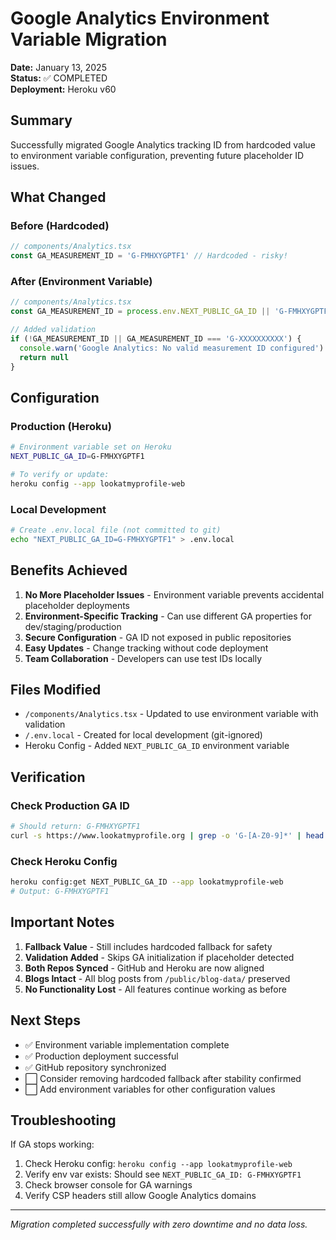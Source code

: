 # Google Analytics Environment Variable Migration
**Date:** January 13, 2025  
**Status:** ✅ COMPLETED  
**Deployment:** Heroku v60  

## Summary
Successfully migrated Google Analytics tracking ID from hardcoded value to environment variable configuration, preventing future placeholder ID issues.

## What Changed

### Before (Hardcoded)
```typescript
// components/Analytics.tsx
const GA_MEASUREMENT_ID = 'G-FMHXYGPTF1' // Hardcoded - risky!
```

### After (Environment Variable)
```typescript
// components/Analytics.tsx
const GA_MEASUREMENT_ID = process.env.NEXT_PUBLIC_GA_ID || 'G-FMHXYGPTF1'

// Added validation
if (!GA_MEASUREMENT_ID || GA_MEASUREMENT_ID === 'G-XXXXXXXXXX') {
  console.warn('Google Analytics: No valid measurement ID configured')
  return null
}
```

## Configuration

### Production (Heroku)
```bash
# Environment variable set on Heroku
NEXT_PUBLIC_GA_ID=G-FMHXYGPTF1

# To verify or update:
heroku config --app lookatmyprofile-web
```

### Local Development
```bash
# Create .env.local file (not committed to git)
echo "NEXT_PUBLIC_GA_ID=G-FMHXYGPTF1" > .env.local
```

## Benefits Achieved

1. **No More Placeholder Issues** - Environment variable prevents accidental placeholder deployments
2. **Environment-Specific Tracking** - Can use different GA properties for dev/staging/production
3. **Secure Configuration** - GA ID not exposed in public repositories
4. **Easy Updates** - Change tracking without code deployment
5. **Team Collaboration** - Developers can use test IDs locally

## Files Modified

- `/components/Analytics.tsx` - Updated to use environment variable with validation
- `/.env.local` - Created for local development (git-ignored)
- Heroku Config - Added `NEXT_PUBLIC_GA_ID` environment variable

## Verification

### Check Production GA ID
```bash
# Should return: G-FMHXYGPTF1
curl -s https://www.lookatmyprofile.org | grep -o 'G-[A-Z0-9]*' | head -1
```

### Check Heroku Config
```bash
heroku config:get NEXT_PUBLIC_GA_ID --app lookatmyprofile-web
# Output: G-FMHXYGPTF1
```

## Important Notes

1. **Fallback Value** - Still includes hardcoded fallback for safety
2. **Validation Added** - Skips GA initialization if placeholder detected
3. **Both Repos Synced** - GitHub and Heroku are now aligned
4. **Blogs Intact** - All blog posts from `/public/blog-data/` preserved
5. **No Functionality Lost** - All features continue working as before

## Next Steps

- ✅ Environment variable implementation complete
- ✅ Production deployment successful
- ✅ GitHub repository synchronized
- ⬜ Consider removing hardcoded fallback after stability confirmed
- ⬜ Add environment variables for other configuration values

## Troubleshooting

If GA stops working:
1. Check Heroku config: `heroku config --app lookatmyprofile-web`
2. Verify env var exists: Should see `NEXT_PUBLIC_GA_ID: G-FMHXYGPTF1`
3. Check browser console for GA warnings
4. Verify CSP headers still allow Google Analytics domains

---
*Migration completed successfully with zero downtime and no data loss.*